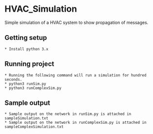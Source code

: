 # HVAC_Simulation
Simple simulation of a HVAC system to show propagation of messages.

## Getting setup
    * Install python 3.x

## Running project
    * Running the following command will run a simulation for hundred seconds.
    * python3 runSim.py
    * python3 runComplexSim.py
    
## Sample output
    * Sample output on the network in runSim.py is attached in sampleSimulation.txt
    * Sample output on the network in runComplexSim.py is attached in sampleComplexSimulation.txt
